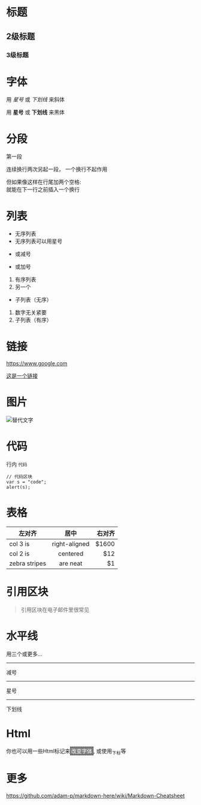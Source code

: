 # 标题

## 2级标题
### 3级标题


# 字体

用 *星号* 或 _下划线_ 来斜体

用 **星号** 或 __下划线__ 来黑体


# 分段

第一段

连续换行两次另起一段，
一个换行不起作用

但如果像这样在行尾加两个空格:  
就能在下一行之前插入一个换行


# 列表

* 无序列表
* 无序列表可以用星号
- 或减号
+ 或加号


1. 有序列表
1. 另一个
  * 子列表（无序）
1. 数字无关紧要
  1. 子列表（有序）

# 链接

https://www.google.com

[这是一个链接](https://www.google.com)


# 图片

![替代文字](http://www.2e15.com/x2e15.png)


# 代码

行内 `代码`

```
// 代码区块
var s = "code";
alert(s);
```


# 表格

| 左对齐        | 居中          | 右对齐|
| ------------- |:-------------:| -----:|
| col 3 is      | right-aligned | $1600 |
| col 2 is      | centered      |   $12 |
| zebra stripes | are neat      |    $1 |


# 引用区块

> 引用区块在电子邮件里很常见


# 水平线

用三个或更多...

---
减号

***
星号

___
下划线


# Html

你也可以用一些Html标记来<span style='color:white;background:grey;border:1px dashed black;padding:2px'>改变字体</span>, 或使用<sub>下标</sub>等


# 更多

https://github.com/adam-p/markdown-here/wiki/Markdown-Cheatsheet